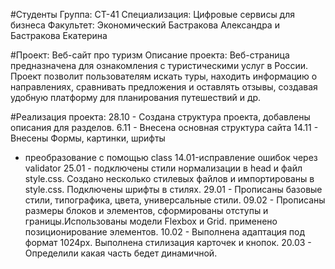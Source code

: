 #Студенты
Группа: СТ-41
Специализация: Цифровые сервисы для бизнеса
Факультет: Экономический
Бастракова Александра и Бастракова Екатерина

#Проект: Веб-сайт про туризм
Описание проекта: Веб-страница предназначена для ознакомления с туристическими услуг в России. Проект позволит пользователям искать туры, находить информацию о направлениях, сравнивать предложения и оставлять отзывы, создавая удобную платформу для планирования путешествий и др.

#Реализация проекта: 
28.10 - Создана структура проекта, добавлены описания для разделов. 
6.11 - Внесена основная структура сайта
14.11 - Внесены Формы, картинки, шрифты
- преобразование с помощью class
14.01-исправление ошибок через validator
25.01 - подключены стили нормализации в head и файл style.css. Создано несколько стилевых файлов и импортированы в style.css. Подключены шрифты в стилях.
29.01 - Прописаны базовые стили, типографика, цвета, универсальные стили.
09.02 - Прописаны размеры блоков и элементов, сформированы отступы и границы.Использованы модели Flexbox и Grid. применено позиционирование элементов.
10.02 - Выполнена адаптация под формат 1024px. Выполнена стилизация карточек и кнопок.
20.03 - Определили какая часть бедет динамичной. 